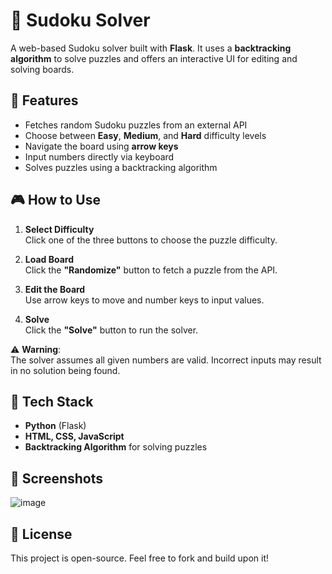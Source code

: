 # 🧩 Sudoku Solver

A web-based Sudoku solver built with **Flask**. It uses a **backtracking algorithm** to solve puzzles and offers an interactive UI for editing and solving boards.

## 🚀 Features

- Fetches random Sudoku puzzles from an external API
- Choose between **Easy**, **Medium**, and **Hard** difficulty levels
- Navigate the board using **arrow keys**
- Input numbers directly via keyboard
- Solves puzzles using a backtracking algorithm

## 🎮 How to Use

1. **Select Difficulty**  
   Click one of the three buttons to choose the puzzle difficulty.

2. **Load Board**  
   Click the **"Randomize"** button to fetch a puzzle from the API.

3. **Edit the Board**  
   Use arrow keys to move and number keys to input values.

4. **Solve**  
   Click the **"Solve"** button to run the solver.

⚠️ **Warning**:  
The solver assumes all given numbers are valid. Incorrect inputs may result in no solution being found.

## 🧠 Tech Stack

- **Python** (Flask)
- **HTML, CSS, JavaScript**
- **Backtracking Algorithm** for solving puzzles

## 📸 Screenshots

![image](https://user-images.githubusercontent.com/16180711/129400081-4c177b09-385d-4531-ae63-f46a11adaf5c.png)

## 📄 License

This project is open-source. Feel free to fork and build upon it!
